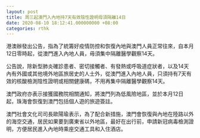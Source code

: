```yaml
---
layout: post
title: 周三起澳門入內地持7天有效陰性證明毋須隔離14日
date: 2020-08-10 18:12:41.000000000 +08:00
categories: rthk
---
```


港澳辦發出公告，指為了統籌好疫情防控和恢復內地與澳門人員正常往來，自本月12日零時起，從澳門進入內地人員，毋須集中隔離醫學觀察14天。

公告說，除新型肺炎確診患者、密切接觸者、有發熱或呼吸道症狀者，以及14天內有外國或其他境外地區旅居史的人士外，從澳門進入內地人員，只須持有7天有效的核酸檢測陰性證明或相關健康碼，不用再集中隔離醫學觀察14天。

澳門政府亦表示接獲國務院相關通知，將澳門列為低風險地區，並於本月12日起，珠海會恢復到澳門包括個人遊的旅遊簽註。

澳門社會文化司司長歐陽瑜表示，為了配合新措施，澳門會恢復與內地在陸路以外的海空交通，居民如果要到廣東省以外地區，最好在出行前，申請新冠病毒檢測證明，方便居民進入內地時乘座交通工具和入住酒店。
